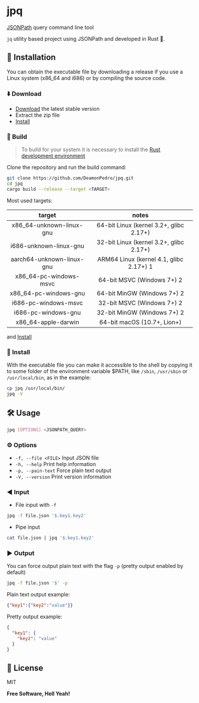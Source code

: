 # jpq

[JSONPath](<https://github.com/json-path>) query command line tool

`jq` utility based project using JSONPath and developed in Rust :crab:.

## :rocket: Installation

You can obtain the executable file by downloading a release if you use a Linux system (x86_64 and i686) or by compiling the source code.

### :arrow_down: Download

- [Download](https://github.com/DeamonPedro/jpq/releases/tag/stable) the latest stable version
- Extract the zip file
- [Install](#floppy_disk-install)

### :construction_worker: Build

> To build for your system it is necessary to install the [Rust development environment](https://www.rust-lang.org/tools/install)

Clone the repository and run the build command:

```sh
git clone https://github.com/DeamonPedro/jpq.git
cd jpq
cargo build --release --target <TARGET>
```

Most used targets:

|           target          |                  notes                  |
|:-------------------------:|:---------------------------------------:|
| x86_64-unknown-linux-gnu  | 64-bit Linux (kernel 3.2+, glibc 2.17+) |
| i686-unknown-linux-gnu    | 32-bit Linux (kernel 3.2+, glibc 2.17+) |
| aarch64-unknown-linux-gnu | ARM64 Linux (kernel 4.1, glibc 2.17+) 1 |
| x86_64-pc-windows-msvc    | 64-bit MSVC (Windows 7+) 2              |
| x86_64-pc-windows-gnu     | 64-bit MinGW (Windows 7+) 2             |
| i686-pc-windows-msvc      | 32-bit MSVC (Windows 7+) 2              |
| i686-pc-windows-gnu       | 32-bit MinGW (Windows 7+) 2             |
| x86_64-apple-darwin       | 64-bit macOS (10.7+, Lion+)             |
</code>

and [Install](#floppy_disk-install)

### :floppy_disk: Install

With the executable file you can make it accessible to the shell by copying it to some folder of the environment variable $PATH, like `/sbin`, `/usr/sbin` or `/usr/local/bin`, as in the example:

```sh
cp jpq /usr/local/bin/
jpq -V
```

## :hammer_and_wrench: Usage

```sh
jpq [OPTIONS] <JSONPATH_QUERY>
```

### :gear: Options

- `-f, --file <FILE>` Input JSON file
- `-h, --help` Print help information
- `-p, --pain-text` Force plain text output
- `-V, --version` Print version information

### :arrow_backward: Input

- File input with `-f`

```sh
jpq -f file.json '$.key1.key2'
```

- Pipe input

```sh
cat file.json | jpq '$.key1.key2'
```

### :arrow_forward: Output

You can force output plain text with the flag `-p` (pretty output enabled by default)

```sh
jpq -f file.json '$' -p
```

Plain text output example:

```json
{"key1":{"key2":"value"}}
```

Pretty output example:

```json
{
  "key1": {
    "key2": "value"
  }
}
```

## 📝 License

MIT

**Free Software, Hell Yeah!**
